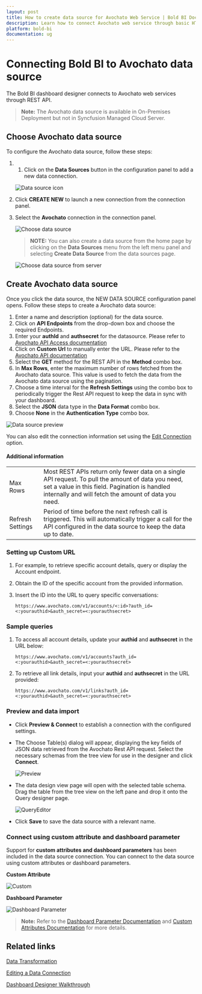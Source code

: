 ```yaml
---
layout: post
title: How to create data source for Avochato Web Service | Bold BI Docs
description: Learn how to connect Avochato web service through basic HTTP authentication with Bold BI and create a data source for the dashboards in Enterprise application.
platform: bold-bi
documentation: ug
---
```


# Connecting Bold BI to Avochato data source
The Bold BI dashboard designer connects to Avochato web services through REST API.

> **Note:** The Avochato data source is available in On-Premises Deployment but not in Syncfusion Managed Cloud Server.

## Choose Avochato data source

To configure the Avochato data source, follow these steps:
1. 1. Click on the **Data Sources** button in the configuration panel to add a new data connection.

   ![Data source icon](/static/assets/working-with-datasource/data-connectors/images/common/DataSourcesIcon.png)
   
2. Click **CREATE NEW** to launch a new connection from the connection panel.
3. Select the **Avochato** connection in the connection panel.

   ![Choose data source](/static/assets/working-with-datasource/data-connectors/images/avochato/AvochatoDS.png)

   > **NOTE:** You can also create a data source from the home page by clicking on the **Data Sources** menu from the left menu panel and selecting **Create Data Source** from the data sources page.

   ![Choose data source from server](/static/assets/working-with-datasource/data-connectors/images/avochato/AvochatoDS_server.png)

## Create Avochato data source
Once you click the data source, the NEW DATA SOURCE configuration panel opens. Follow these steps to create a Avochato data source:
1.  Enter a name and description (optional) for the data source.
2.  Click on **API Endpoints** from the drop-down box and choose the required Endpoints.
3.  Enter your **authId** and **authsecret** for the datasource. Please refer to [Avochato API Access documentation](https://www.avochato.com/docs)
4.  Click on **Custom Url** to manually enter the URL. Please refer to the [Avochato API documentation](https://www.avochato.com/docs)
5.  Select the **GET** method for the REST API in the **Method** combo box.
6.  In **Max Rows**, enter the maximum number of rows fetched from the Avochato data source. This value is used to fetch the data from the Avochato data source using the pagination.
7.  Choose a time interval for the **Refresh Settings** using the combo box to periodically trigger the Rest API request to keep the data in sync with your dashboard.
8.  Select the **JSON** data type in the **Data Format** combo box.
9.  Choose **None** in the **Authentication Type** combo box.

   ![Data source preview](/static/assets/working-with-datasource/data-connectors/images/avochato/DataSourcesView.png)

You can also edit the connection information set using the [Edit Connection](/working-with-data-sources/editing-a-data-connection/) option.

#### Additional information
<table width="600">
<tr>
<td>
Max Rows
</td>
<td>
Most REST APIs return only fewer data on a single API request. To pull the amount of data you need, set a value in this field.  
Pagination is handled internally and will fetch the amount of data you need.
</td>
</tr>
<tr>
<td>
Refresh Settings
</td>
<td>
Period of time before the next refresh call is triggered. This will automatically trigger a call for the API configured in the data source to keep the data up to date.
</td>
</tr>
</table>

### Setting up Custom URL
1. For example, to retrieve specific account details, query or display the Account endpoint.
2. Obtain the ID of the specific account from the provided information.
3. Insert the ID into the URL to query specific conversations:

   `https://www.avochato.com/v1/accounts/<:id>?auth_id=<:yourauthid>&auth_secret=<:yourauthsecret>`

### Sample queries
1. To access all account details, update your **authid** and **authsecret** in the URL below:

   `https://www.avochato.com/v1/accounts?auth_id=<:yourauthid>&auth_secret=<:yourauthsecret>`

2. To retrieve all link details, input your **authid** and **authsecret** in the URL provided:

   `https://www.avochato.com/v1/links?auth_id=<:yourauthid>&auth_secret=<:yourauthsecret>`


### Preview and data import
* Click **Preview & Connect** to establish a connection with the configured settings.
* The Choose Table(s) dialog will appear, displaying the key fields of JSON data retrieved from the Avochato Rest API request. Select the necessary schemas from the tree view for use in the designer and click **Connect**.

   ![Preview](/static/assets/working-with-datasource/data-connectors/images/common/Preview.png)

* The data design view page will open with the selected table schema. Drag the table from the tree view on the left pane and drop it onto the Query designer page.

   ![QueryEditor](/static/assets/working-with-datasource/data-connectors/images/common/QueryEditor.png)

* Click **Save** to save the data source with a relevant name.

### Connect using custom attribute and dashboard parameter

Support for **custom attributes and dashboard parameters** has been included in the data source connection. You can connect to the data source using custom attributes or dashboard parameters.

**Custom Attribute**

![Custom](/static/assets/working-with-datasource/data-connectors/images/avochato/Custom.png)

**Dashboard Parameter**

![Dashboard Parameter](/static/assets/working-with-datasource/data-connectors/images/avochato/Dashboardparameter.png)

>**Note:** Refer to the [Dashboard Parameter Documentation](https://help.boldbi.com/working-with-data-sources/dashboard-parameter/) and [Custom Attributes Documentation](https://help.boldbi.com/working-with-data-sources/configuring-custom-attribute/) for more details.

## Related links
[Data Transformation](/working-with-data-sources/data-modeling/joining-table/)

[Editing a Data Connection](/working-with-data-sources/editing-a-data-connection/)   

[Dashboard Designer Walkthrough](/getting-started/creating-dashboard/)